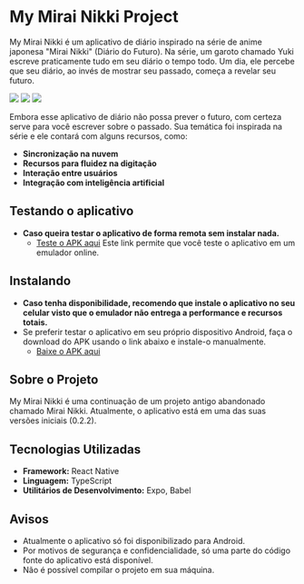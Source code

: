 # My Mirai Nikki Project

My Mirai Nikki é um aplicativo de diário inspirado na série de anime japonesa "Mirai Nikki" (Diário do Futuro). Na série, um garoto chamado Yuki escreve praticamente tudo em seu diário o tempo todo. Um dia, ele percebe que seu diário, ao invés de mostrar seu passado, começa a revelar seu futuro.

![](https://media.discordapp.net/attachments/1236293370284867664/1238594435059814400/2024-05-10_17-50-54_High_Res_Screenshot.png?ex=663fda75&is=663e88f5&hm=2cb74f634e2d53c1c2033b842c481266001c801938493e41ad54d9a00752b262&=&format=webp&quality=lossless&width=213&height=473)
![](https://media.discordapp.net/attachments/1236293370284867664/1238594435743219734/2024-05-10_17-51-25_High_Res_Screenshot.png?ex=663fda75&is=663e88f5&hm=9092df27eda0fc8ad3c5bd13fb6270c8fa04dd96a926c1c1da5f7a340796bfa8&=&format=webp&quality=lossless&width=213&height=473)
![](https://media.discordapp.net/attachments/1236293370284867664/1238594434593980546/2024-05-10_17-51-36_High_Res_Screenshot.png?ex=663fda75&is=663e88f5&hm=e52e2fca1a16591ab32825ee7767527fd2f2ad3a4deea7bd7c5236706825c8de&=&format=webp&quality=lossless&width=213&height=473)



Embora esse aplicativo de diário não possa prever o futuro, com certeza serve para você escrever sobre o passado. Sua temática foi inspirada na série e ele contará com alguns recursos, como:

- **Sincronização na nuvem** 
- **Recursos para fluidez na digitação** 
- **Interação entre usuários** 
- **Integração com inteligência artificial** 

## Testando o aplicativo 

- **Caso queira testar o aplicativo de forma remota sem instalar nada.**
  - [Teste o APK aqui](https://appetize.io/app/e6nvkaxqz6b67ae53zh2sphs4y?device=pixel7&osVersion=13.0)
  Este link permite que você teste o aplicativo em um emulador online.

## Instalando
- **Caso tenha disponibilidade, recomendo que instale o aplicativo no seu celular visto que o emulador não entrega a performance e recursos totais.**
- Se preferir testar o aplicativo em seu próprio dispositivo Android, faça o download do APK usando o link abaixo e instale-o manualmente. 
  - [Baixe o APK aqui](https://expo.dev/accounts/jailsonmartinsfilho/projects/MyMiraiNikki/builds/b6581b5a-b7f0-4812-ae4a-a4e9c1152a34)
    
## Sobre o Projeto
My Mirai Nikki é uma continuação de um projeto antigo abandonado chamado Mirai Nikki. Atualmente, o aplicativo está em uma das suas versões iniciais (0.2.2).

## Tecnologias Utilizadas

- **Framework:** React Native
- **Linguagem:** TypeScript
- **Utilitários de Desenvolvimento:** Expo, Babel
  
## Avisos
- Atualmente o aplicativo só foi disponibilizado para Android.
- Por motivos de segurança e confidencialidade, só uma parte do código fonte do aplicativo está disponível.
- Não é possível compilar o projeto em sua máquina.
